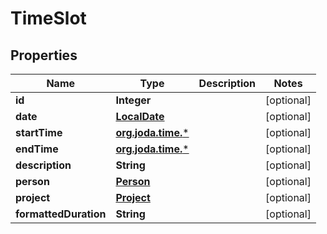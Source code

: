 # TimeSlot

## Properties
Name | Type | Description | Notes
------------ | ------------- | ------------- | -------------
**id** | **Integer** |  |  [optional]
**date** | [**LocalDate**](LocalDate.md) |  |  [optional]
**startTime** | [**org.joda.time.***](org.joda.time.*.md) |  |  [optional]
**endTime** | [**org.joda.time.***](org.joda.time.*.md) |  |  [optional]
**description** | **String** |  |  [optional]
**person** | [**Person**](Person.md) |  |  [optional]
**project** | [**Project**](Project.md) |  |  [optional]
**formattedDuration** | **String** |  |  [optional]
